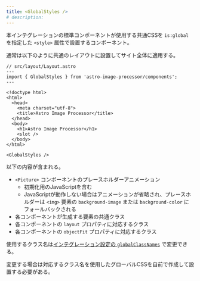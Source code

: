 ```yaml
---
title: <GlobalStyles />
# description:
---
```


本インテグレーションの標準コンポーネントが使用する共通CSSを `is:global` を指定した `<style>` 属性で設置するコンポーネント。

通常は以下のように共通のレイアウトに設置してサイト全体に適用する。

```astro ins={3,18}
// src/layout/Layout.astro
---
import { GlobalStyles } from 'astro-image-processor/components';
---

<!doctype html>
<html>
  <head>
    <meta charset="utf-8">
    <title>Astro Image Processor</title>
  </head>
  <body>
    <h1>Astro Image Processor</h1>
    <slot />
  </body>
</html>

<GlobalStyles />
```

以下の内容が含まれる。

- `<Picture>` コンポーネントのプレースホルダーアニメーション
    - 初期化用のJavaScriptを含む
    - JavaScriptが動作しない場合はアニメーションが省略され、プレースホルダーは `<img>` 要素の `background-image` または `background-color` にフォールバックされる
- 各コンポーネントが生成する要素の共通クラス
- 各コンポーネントの `layout` プロパティに対応するクラス
- 各コンポーネントの `objectFit` プロパティに対応するクラス

使用するクラス名は[インテグレーション設定の `globalClassNames`](/astro-image-processor/ja/configuration/reference/#globalclassnames) で変更できる。

変更する場合は対応するクラス名を使用したグローバルCSSを自前で作成して設置する必要がある。
